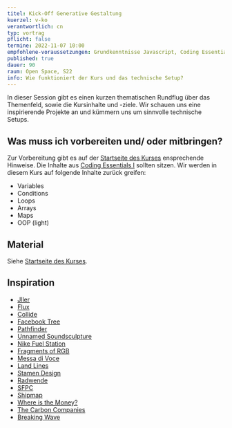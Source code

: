 ```yaml
---
titel: Kick-Off Generative Gestaltung
kuerzel: v-ko
verantwortlich: cn
typ: vortrag
pflicht: false
termine: 2022-11-07 10:00
empfohlene-voraussetzungen: Grundkenntnisse Javascript, Coding Essentials I
published: true
dauer: 90
raum: Open Space, S22
info: Wie funktioniert der Kurs und das technische Setup?
---
```


In dieser Session gibt es einen kurzen thematischen Rundflug über das Themenfeld, sowie die Kursinhalte und -ziele. Wir schauen uns eine inspirierende Projekte an und kümmern uns um sinnvolle technische Setups.


## Was muss ich vorbereiten und/ oder mitbringen?
Zur Vorbereitung gibt es auf der [Startseite des Kurses](/generative-gestaltung/#vorbereitung) ensprechende Hinweise. Die Inhalte aus [Coding Essentials I](https://staff.pages.coco.study/ce01/learning-materials/) sollten sitzen. Wir werden in diesem Kurs auf folgende Inhalte zurück greifen:

- Variables
- Conditions
- Loops
- Arrays
- Maps
- OOP (light)


## Material
Siehe [Startseite des Kurses](/generative-gestaltung/#vorbereitung).

## Inspiration
- [Jller](https://www.allesblinkt.com/projects/iller/)
- [Flux](https://onformative.com/work/ibm-flux)
- [Collide](https://onformative.com/work/collide)
- [Facebook Tree](https://onformative.com/work/4010-facebook-tree)
- [Pathfinder](https://onformative.com/work/pathfinder)
- [Unnamed Soundsculpture](https://onformative.com/work/unnamed-soundsculpture)
- [Nike Fuel Station](https://onformative.com/work/nike-fuel-station)
- [Fragments of RGB](https://onformative.com/work/fragments-of-rgb)
- [Messa di Voce](https://vimeo.com/2892576)
- [Land Lines](https://lines.chromeexperiments.com/)
- [Stamen Design](https://stamen.com/work/)
- [Radwende](https://www.s-v.de/de/produkte/radwende/)
- [SFPC](https://vimeo.com/159313947)
- [Shipmap](https://www.shipmap.org/)
- [Where is the Money?](https://www.theguardian.com/global-development-professionals-network/ng-interactive/2015/nov/19/who-saves-the-least-money-financial-exclusion-around-the-world-interactive-borrowing-savings-finance)
- [The Carbon Companies](https://www.theguardian.com/environment/interactive/2013/nov/20/which-fossil-fuel-companies-responsible-climate-change-interactive)
- [Breaking Wave](https://www.vice.com/de/article/9anevd/ueber-800-kugeln-springen-in-dieser-kinetischen-skulptur-muehelos-zwischen-ordnung-und-chaos-hin-und-her)
